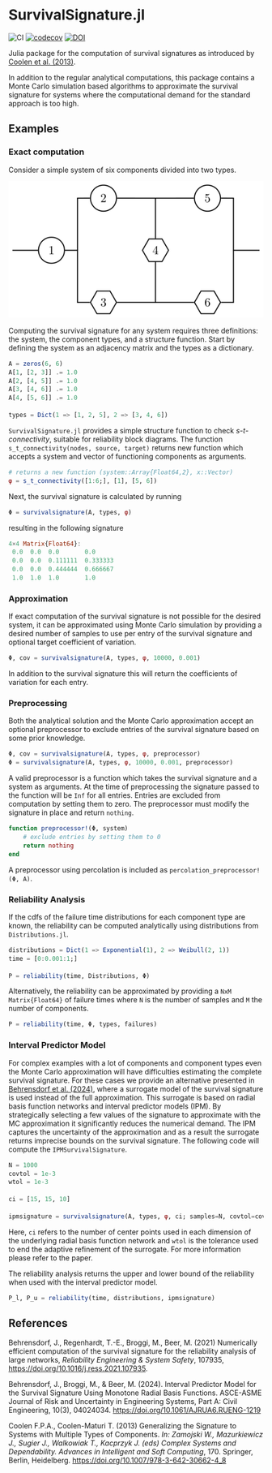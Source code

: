 # SurvivalSignature.jl

![CI](https://github.com/friesischscott/SurvivalSignature.jl/actions/workflows/ci.yml/badge.svg) [![codecov](https://codecov.io/gh/FriesischScott/SurvivalSignature.jl/branch/master/graph/badge.svg?token=1967M26ATE)](https://codecov.io/gh/FriesischScott/SurvivalSignature.jl) [![DOI](https://zenodo.org/badge/DOI/10.5281/zenodo.4306113.svg)](https://doi.org/10.5281/zenodo.4306113)

Julia package for the computation of survival signatures as introduced by [Coolen et al. (2013)](https://doi.org/10.1007/978-3-642-30662-4_8).

In addition to the regular analytical computations, this package contains a Monte Carlo simulation based algorithms to approximate the survival signature for systems where the computational demand for the standard approach is too high.

## Examples

### Exact computation

Consider a simple system of six components divided into two types.

<p align="center">
    <img src="img/system.svg">
</p>

Computing the survival signature for any system requires three definitions: the system, the component types, and a structure function. Start by defining the system as an adjacency matrix and the types as a dictionary.

```julia
A = zeros(6, 6)
A[1, [2, 3]] .= 1.0
A[2, [4, 5]] .= 1.0
A[3, [4, 6]] .= 1.0
A[4, [5, 6]] .= 1.0

types = Dict(1 => [1, 2, 5], 2 => [3, 4, 6])
```

`SurvivalSignature.jl` provides a simple structure function to check *s-t-connectivity*, suitable for reliability block diagrams. The function `s_t_connectivity(nodes, source, target)` returns new function which accepts a system and vector of functioning components as arguments.

```julia
# returns a new function (system::Array{Float64,2}, x::Vector)
φ = s_t_connectivity([1:6;], [1], [5, 6])
```

Next, the survival signature is calculated by running

```julia
Φ = survivalsignature(A, types, φ)
```

resulting in the following signature

```julia
4×4 Matrix{Float64}:
 0.0  0.0  0.0       0.0
 0.0  0.0  0.111111  0.333333
 0.0  0.0  0.444444  0.666667
 1.0  1.0  1.0       1.0
```

### Approximation

If exact computation of the survival signature is not possible for the desired system, it can be approximated using Monte Carlo simulation by providing a desired number of samples to use per entry of the survival signature and optional target coefficient of variation.

```julia
Φ, cov = survivalsignature(A, types, φ, 10000, 0.001)
```

In addition to the survival signature this will return the coefficients of variation for each entry.

### Preprocessing

Both the analytical solution and the Monte Carlo approximation accept an optional preprocessor to exclude entries of the survival signature based on some prior knowledge.

```julia
Φ, cov = survivalsignature(A, types, φ, preprocessor)
Φ = survivalsignature(A, types, φ, 10000, 0.001, preprocessor)
```

A valid preprocessor is a function which takes the survival signature and a system as arguments. At the time of preprocessing the signature passed to the function will be `Inf` for all entries. Entries are excluded from computation by setting them to zero. The preprocessor must modify the signature in place and return `nothing`.

```julia
function preprocessor!(Φ, system)
    # exclude entries by setting them to 0
    return nothing
end
```

A preprocessor using percolation is included as `percolation_preprocessor!(Φ, A)`.

### Reliability Analysis

If the cdfs of the failure time distributions for each component type are known, the reliability can be computed analytically using distributions from `Distributions.jl`.

```julia
distributions = Dict(1 => Exponential(1), 2 => Weibull(2, 1))
time = [0:0.001:1;]

P = reliability(time, Distributions, Φ)
```

Alternatively, the reliability can be approximated by providing a `NxM Matrix{Float64}` of failure times where `N` is the number of samples and `M` the number of components.

```julia
P = reliability(time, Φ, types, failures)
```

### Interval Predictor Model

For complex examples with a lot of components and component types even the Monte Carlo approximation will have difficulties estimating the complete survival signature. For these cases we provide an alternative presented in [Behrensdorf et al. (2024)](https://doi.org/10.1061/AJRUA6.RUENG-1219), where a surrogate model of the survival signature is used instead of the full approximation. This surrogate is based on radial basis function networks and interval predictor models (IPM). By strategically selecting a few values of the signature to approximate with the MC approximation it significantly reduces the numerical demand. The IPM captures the uncertainty of the approximation and as a result the surrogate returns imprecise bounds on the survival signature.  The following code will compute the `IPMSurvivalSignature`.

```julia
N = 1000
covtol = 1e-3
wtol = 1e-3

ci = [15, 15, 10]

ipmsignature = survivalsignature(A, types, φ, ci; samples=N, covtol=covtol, wtol=wtol)
```

Here, `ci` refers to the number of center points used in each dimension of the underlying radial basis function network and `wtol` is the tolerance used to end the adaptive refinement of the surrogate. For more information please refer to the paper.

The reliability analysis returns the upper and lower bound of the reliability when used with the interval predictor model.

```julia
P_l, P_u = reliability(time, distributions, ipmsignature)
```

## References

Behrensdorf, J., Regenhardt, T.-E., Broggi, M., Beer, M. (2021) Numerically efficient computation of the survival signature for the reliability analysis of large networks, *Reliability Engineering & System Safety*, 107935, <https://doi.org/10.1016/j.ress.2021.107935>.

Behrensdorf, J., Broggi, M., & Beer, M. (2024). Interval Predictor Model for the Survival Signature Using Monotone Radial Basis Functions. ASCE-ASME Journal of Risk and Uncertainty in Engineering Systems, Part A: Civil Engineering, 10(3), 04024034. <https://doi.org/10.1061/AJRUA6.RUENG-1219>

Coolen F.P.A., Coolen-Maturi T. (2013) Generalizing the Signature to Systems with Multiple Types of Components. *In: Zamojski W., Mazurkiewicz J., Sugier J., Walkowiak T., Kacprzyk J. (eds) Complex Systems and Dependability. Advances in Intelligent and Soft Computing*, 170. Springer, Berlin, Heidelberg. <https://doi.org/10.1007/978-3-642-30662-4_8>
